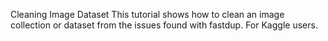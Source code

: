Cleaning Image Dataset
This tutorial shows how to clean an image collection or dataset from the issues found with fastdup.
For Kaggle users.
